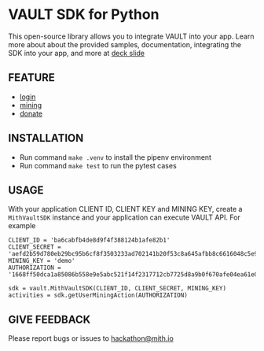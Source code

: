VAULT SDK for Python
========================

This open-source library allows you to integrate VAULT into your app.
Learn more about about the provided samples, documentation, integrating the SDK into your app,
and more at [deck slide](https://drive.google.com/file/d/1wjHUySvL6YMUFf3HkHrWVASJEipdooOo/view?usp=sharing)

FEATURE
--------
* [login](https://documenter.getpostman.com/view/4856913/RztrHRU9#3563f4ea-88bc-403d-8071-d3d3767bd01d)
* [mining](https://documenter.getpostman.com/view/4856913/RztrHRU9#0cbb0a41-2cfc-4d3a-b541-4cfbbf807843)
* [donate](https://documenter.getpostman.com/view/4856913/RztrHRU9#608ccdd4-6a95-41f0-b247-ffae9a976feb)

INSTALLATION
------------
- Run command `make .venv` to install the pipenv environment
- Run command `make test` to run the pytest cases


USAGE
------------
With your application CLIENT ID, CLIENT KEY and MINING KEY, create a `MithVaultSDK` instance
and your application can execute VAULT API. For example

```
CLIENT_ID = 'ba6cabfb4de8d9f4f388124b1afe82b1'
CLIENT_SECRET = 'aefd2b59d780eb29bc95b6cf8f3503233ad702141b20f53c8a645afbb8c6616048c5e9cc741e0ebee1a2469c68364e57e29dbeeabadc0b67958b9c3da7eabab9'
MINING_KEY = 'demo'
AUTHORIZATION = '1668ff50dca1a85086b558e9e5abc521f14f2317712cb7725d8a9b0f670afe04ea61e091f1060e7845e16e55e300995cb79340782ce34ba683ec9e37e856ff95'

sdk = vault.MithVaultSDK(CLIENT_ID, CLIENT_SECRET, MINING_KEY)
activities = sdk.getUserMiningAction(AUTHORIZATION)
```


GIVE FEEDBACK
-------------
Please report bugs or issues to [hackathon@mith.io](hackathon@mith.io)
